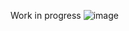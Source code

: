 Work in progress ![image](https://github.com/SIDDHARTH-S-001/Agribot_V2/assets/73553742/9fc87e9d-d310-4367-b72a-327088999ae6)
